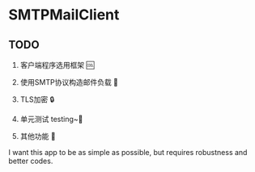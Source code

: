 # SMTPMailClient

## TODO

1. 客户端程序选用框架 🆒

2. 使用SMTP协议构造邮件负载 📕

3. TLS加密 🔒

4. 单元测试 testing~🎲

5. 其他功能 🎈

I want this app to be as simple as possible, but requires robustness and better codes.
